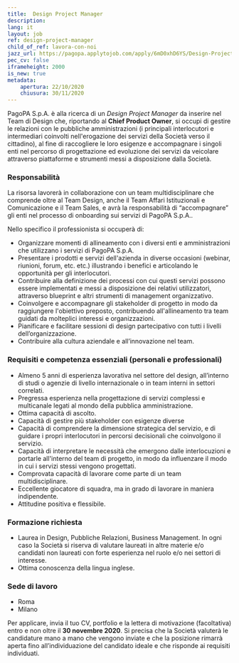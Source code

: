 ```yaml
---
title:  Design Project Manager
description:
lang: it
layout: job
ref: design-project-manager
child_of_ref: lavora-con-noi
jazz_url: https://pagopa.applytojob.com/apply/6mD0xhD6YS/Design-Project-Manager
pec_cv: false
iframeheight: 2000
is_new: true
metadata:
    apertura: 22/10/2020
    chiusura: 30/11/2020
---
```


PagoPA S.p.A. è alla ricerca di un _Design Project Manager_ da inserire nel Team di Design che, riportando al **Chief Product Owner**, si occupi di gestire le relazioni con le pubbliche amministrazioni (i principali interlocutori e intermediari coinvolti nell'erogazione dei servizi della Società  verso il cittadino), al fine di raccogliere le loro esigenze e accompagnare i singoli enti nel percorso di progettazione ed evoluzione dei servizi da veicolare attraverso piattaforme e strumenti messi a disposizione dalla Società.

### Responsabilità

La risorsa lavorerà in collaborazione con un team multidisciplinare che comprende oltre al Team Design, anche il Team Affari Istituzionali e Comunicazione e il Team Sales, e avrà la responsabilità di “accompagnare” gli enti nel processo di onboarding sui servizi di PagoPA S.p.A..

Nello specifico il professionista si occuperà di:
* Organizzare momenti di allineamento con i diversi enti e amministrazioni che utilizzano i servizi di PagoPA S.p.A.
* Presentare i prodotti e servizi dell'azienda in diverse occasioni (webinar, riunioni, forum, etc. etc.) illustrando i benefici e articolando le opportunità per gli interlocutori.
* Contribuire alla definizione dei processi con cui questi servizi possono essere implementati e messi a disposizione dei relativi utilizzatori, attraverso blueprint e altri strumenti di management organizzativo.
* Coinvolgere e accompagnare gli stakeholder di progetto in modo da raggiungere l'obiettivo preposto, contribuendo all'allineamento tra team guidati da molteplici interessi e organizzazioni.
* Pianificare e facilitare sessioni di design partecipativo con tutti i livelli dell’organizzazione.
* Contribuire alla cultura aziendale e all’innovazione nel team.


### Requisiti e competenza essenziali (personali e professionali)

* Almeno 5 anni di esperienza lavorativa nel settore del design, all’interno di studi o agenzie di livello internazionale o in team interni in settori correlati.
* Pregressa esperienza nella progettazione di servizi complessi e multicanale legati al mondo della pubblica amministrazione.
* Ottima capacità di ascolto.
* Capacità di gestire più stakeholder con esigenze diverse 
* Capacità di comprendere la dimensione strategica del servizio, e di guidare i propri interlocutori in percorsi decisionali che coinvolgono il servizio.
* Capacità di interpretare le necessità che emergono dalle interlocuzioni e portarle all'interno del team di progetto, in modo da influenzare il modo in cui i servizi stessi vengono progettati.
* Comprovata capacità di lavorare come parte di un team multidisciplinare.
* Eccellente giocatore di squadra, ma in grado di lavorare in maniera indipendente.
* Attitudine positiva e flessibile.


### Formazione richiesta

* Laurea in Design, Pubbliche Relazioni, Business Management. In ogni caso la Società si riserva di valutare laureati in altre materie e/o candidati non laureati con forte esperienza nel ruolo e/o nei settori di interesse.
* Ottima conoscenza della lingua inglese.

### Sede di lavoro

* Roma
* Milano

Per applicare, invia il tuo CV, portfolio e la lettera di motivazione (facoltativa) entro e non oltre il **30 novembre 2020**. Si precisa che la Società valuterà le candidature mano a mano che vengono inviate e che la posizione rimarrà aperta fino all’individuazione del candidato ideale e che risponde ai requisiti individuati.
